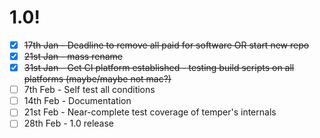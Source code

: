 # 1.0!

- [x] ~~17th Jan - Deadline to remove all paid for software OR start new repo~~
- [x] ~~21st Jan - mass rename~~
- [x] ~~31st Jan - Get CI platform established - testing build scripts on all platforms (maybe/maybe not mac?)~~
- [ ] 7th Feb - Self test all conditions
- [ ] 14th Feb - Documentation
- [ ] 21st Feb - Near-complete test coverage of temper's internals
- [ ] 28th Feb - 1.0 release